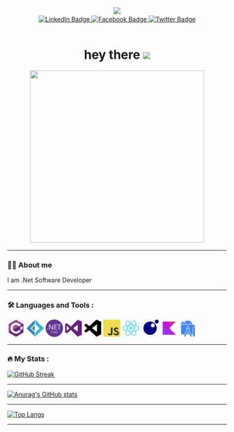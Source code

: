 
<div id="header" align="center">
    <img src="https://media.giphy.com/media/SUcApSWjPwQMARvcM8/giphy.gif" width="100"/>


<div id="badges" align="center">
    <a href="https://www.linkedin.com/in/mirsait">
        <img src="https://img.shields.io/badge/linkedin-li-white?style=for-the-badge&logo=linkedin&logoColor=white" alt="LinkedIn Badge">
    </a>
    <a href="https://www.facebook.com/mirsdorner">
        <img src="https://img.shields.io/badge/facebook-fb-blue?style=for-the-badge&logo=facebook&logoColor=blue"
        alt="Facebook Badge">
    </a>
    <a href="https://twitter.com/__mirsait__">
        <img src="https://img.shields.io/badge/twitter-tw-blue?style=for-the-badge&logo=twitter&logoColor=1DA1F2"
        alt="Twitter Badge">
    </a>    
</div>

<img src="https://komarev.com/ghpvc/?username=Mirsait&style=for-the-badge&color=green" alt=""/>

<h1>
    hey there <img src="https://media.giphy.com/media/hvRJCLFzcasrR4ia7z/giphy.gif" width="30px"/>
</h1>
</div>

<div align="center">

<img src="https://media.giphy.com/media/FsTRLi4SnM86Y/giphy.gif" width="400" height="395" alt="">
</div>

---

### :man_technologist: About me
I am .Net Software Developer

---

### :hammer_and_wrench: Languages and Tools :

<div>
  <img src="https://github.com/devicons/devicon/blob/master/icons/csharp/csharp-original.svg" title="C#" alt="C#" width="40" height="40"/>
  <img src="https://github.com/devicons/devicon/blob/master/icons/fsharp/fsharp-original.svg" title="F#" alt="F#" width="40" height="40"/>
  <img src="https://github.com/devicons/devicon/blob/master/icons/dotnetcore/dotnetcore-original.svg" title="Dotnet" alt="Dotnet" width="40" height="40"/>
<img src="https://github.com/devicons/devicon/blob/master/icons/visualstudio/visualstudio-plain.svg" title="Visual Studio" alt="Visual Studio" width="40" height="40"/>
  <img src="https://github.com/devicons/devicon/blob/master/icons/vscode/vscode-plain.svg" title="VSCode" alt="VSCode" width="40" height="40"/>  
  

<img src="https://github.com/devicons/devicon/blob/master/icons/javascript/javascript-original.svg" title="JS" alt="JS" width="40" height="40"/>
<img src="https://github.com/devicons/devicon/blob/master/icons/react/react-original.svg" title="React" alt="React" width="40" height="40"/>
  

  <img src="https://github.com/devicons/devicon/blob/master/icons/lua/lua-original.svg" title="Lua" alt="Lua" width="40" height="40"/>
  <img src="https://github.com/devicons/devicon/blob/master/icons/kotlin/kotlin-original.svg" title="Kotlin" alt="Kotlin" width="40" height="40"/>
  <img src="https://github.com/devicons/devicon/blob/master/icons/androidstudio/androidstudio-plain.svg" title="Android Studio" alt="Android Studio" width="40" height="40"/>
  
</div>

---

### :fire: My Stats :

[![GitHub Streak](https://github-readme-streak-stats.herokuapp.com?user=Mirsait&theme=tokyonight_duo&hide_border=true)](https://git.io/streak-stats)


---

[![Anurag's GitHub stats](https://github-readme-stats.vercel.app/api?username=Mirsait&count-private=true&show_icons=true&theme=transparent&hide_border=true)](https://github.com/anuraghazra/github-readme-stats)

--- 

[![Top Langs](https://github-readme-stats.vercel.app/api/top-langs/?username=Mirsait&count_private=true&langs_count=6&show_icons=true&theme=transparent&layout=compact&hide_border=true)](https://github.com/anuraghazra/github-readme-stats)

---